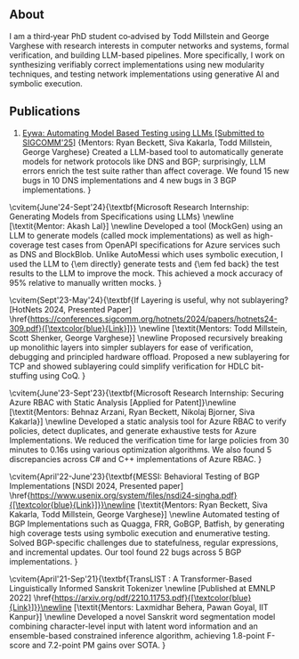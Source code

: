 ## About

I am a third‑year PhD student co‑advised by Todd Millstein and George Varghese with research interests in 
computer networks and systems, formal verification, and building LLM-based pipelines.   More specifically, 
I work on synthesizing verifiably correct implementations using new modularity techniques, and testing network 
implementations using generative AI and symbolic execution. 

## Publications

1. [Eywa: Automating Model Based Testing using LLMs [Submitted to SIGCOMM'25]](https://drive.google.com/file/d/1Qme1n7HAnF8ndsiEBORygyUZbRgRp-iD/view?usp=sharing) 
{Mentors: Ryan Beckett, Siva Kakarla, Todd Millstein, George Varghese}
Created a LLM-based tool to automatically generate models for network protocols like DNS and BGP; surprisingly, LLM errors enrich the test suite rather than affect coverage. We found 15 new bugs in 10 DNS implementations and 4 new bugs in 3 BGP implementations. 
}

\cvitem{June'24-Sept'24}{\textbf{Microsoft Research Internship: Generating Models from Specifications using LLMs} \newline
[\textit{Mentor: Akash Lal}] \newline 
Developed a tool (MockGen) using an LLM to generate models (called mock implementations) as well as high-coverage test cases from OpenAPI specifications for Azure services such as DNS and BlockBlob. Unlike AutoMessi which uses symbolic execution, I used the LLM to {\em directly} generate tests and {\em fed back} the test results to the LLM to improve the mock. This achieved a mock accuracy of 95\% relative to manually written mocks.
}

\cvitem{Sept'23-May'24}{\textbf{If Layering is useful, why not sublayering? [HotNets 2024, Presented Paper] \href{https://conferences.sigcomm.org/hotnets/2024/papers/hotnets24-309.pdf}{[\textcolor{blue}{Link}]}} \newline
[\textit{Mentors: Todd Millstein, Scott Shenker, George Varghese}] \newline 
Proposed recursively breaking up monolithic layers into simpler sublayers for ease of verification, debugging and principled hardware offload.  Proposed a new sublayering for TCP and showed sublayering could simplify verification for HDLC bit-stuffing using CoQ.
}

\cvitem{June'23-Sept'23}{\textbf{Microsoft Research Internship: Securing Azure RBAC with Static Analysis [Applied for Patent]}\newline
[\textit{Mentors: Behnaz Arzani, Ryan Beckett, Nikolaj Bjorner, Siva Kakarla}] \newline
Developed a static analysis tool for Azure RBAC to verify policies, detect duplicates, and generate exhaustive tests for Azure Implementations. We reduced the verification time for large policies from 30 minutes to 0.16s using various optimization algorithms. We also found 5 discrepancies across C\# and C++ implementations of Azure RBAC.
}

\cvitem{April'22-June'23}{\textbf{MESSI: Behavioral Testing of BGP Implementations [NSDI 2024, Presented paper] \href{https://www.usenix.org/system/files/nsdi24-singha.pdf}{[\textcolor{blue}{Link}]}}\newline
[\textit{Mentors: Ryan Beckett, Siva Kakarla, Todd Millstein, George Varghese}] \newline 
Automated testing of BGP Implementations such as Quagga, FRR, GoBGP, Batfish, by generating high coverage tests using symbolic execution and enumerative testing. Solved BGP-specific challenges due to statefulness, regular expressions, and incremental updates. Our tool found 22 bugs across 5 BGP implementations.
}

\cvitem{April'21-Sep'21}{\textbf{TransLIST : A Transformer-Based Linguistically Informed Sanskrit Tokenizer \newline [Published at EMNLP 2022] \href{https://arxiv.org/pdf/2210.11753.pdf}{[\textcolor{blue}{Link}]}}\newline
[\textit{Mentors: Laxmidhar Behera, Pawan Goyal, IIT Kanpur}] \newline 
Developed a novel Sanskrit word segmentation model combining character-level input with latent word information and an ensemble-based constrained inference algorithm, achieving 1.8-point F-score and 7.2-point PM gains over SOTA.
}





